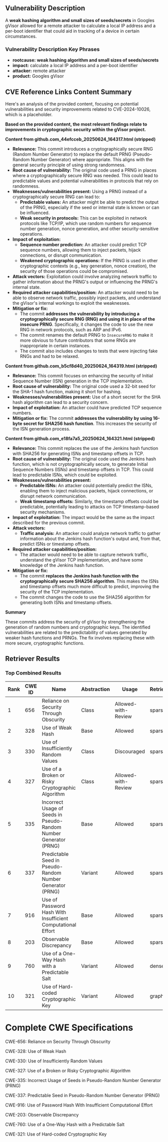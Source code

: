 ## Vulnerability Description
A **weak hashing algorithm and small sizes of seeds/secrets** in Googles gVisor allowed for a remote attacker to calculate a local IP address and a per-boot identifier that could aid in tracking of a device in certain circumstances.

### Vulnerability Description Key Phrases
- **rootcause:** **weak hashing algorithm and small sizes of seeds/secrets**
- **impact:** calculate a local IP address and a per-boot identifier
- **attacker:** remote attacker
- **product:** Googles gVisor

## CVE Reference Links Content Summary
Here's an analysis of the provided content, focusing on potential vulnerabilities and security improvements related to CVE-2024-10026, which is a placeholder.

**Based on the provided content, the most relevant findings relate to improvements in cryptographic security within the gVisor project.**

**Content from github.com_44efcceb_20250624_164317.html (stripped)**

*   **Relevance:** This commit introduces a cryptographically secure RNG (Random Number Generator) to replace the default PRNG (Pseudo-Random Number Generator) where appropriate. This aligns with the general security principle of using strong randomness.
*   **Root cause of vulnerability:** The original code used a PRNG in places where a cryptographically secure RNG was needed. This could lead to predictable values and potential vulnerabilities in protocols that rely on randomness.
*   **Weaknesses/vulnerabilities present:** Using a PRNG instead of a cryptographically secure RNG can lead to:
    *   **Predictable values:** An attacker might be able to predict the output of the PRNG, especially if the seed or internal state is known or can be influenced.
    *   **Weak security in protocols:** This can be exploited in network protocols like TCP/IP, which use random numbers for sequence number generation, nonce generation, and other security-sensitive operations.
*   **Impact of exploitation:**
    *   **Sequence number prediction:** An attacker could predict TCP sequence numbers, allowing them to inject packets, hijack connections, or disrupt communication.
    *   **Weakened cryptographic operations:** If the PRNG is used in other cryptographic contexts (e.g., key generation, nonce creation), the security of those operations could be compromised.
*   **Attack vectors:** Exploitation could involve analyzing network traffic to gather information about the PRNG's output or influencing the PRNG's internal state.
*   **Required attacker capabilities/position:** An attacker would need to be able to observe network traffic, possibly inject packets, and understand the gVisor's internal workings to exploit the weaknesses.
*   **Mitigation or fix:**
    *   The commit **addresses the vulnerability by introducing a cryptographically secure RNG (RNG) and using it in place of the insecure PRNG**. Specifically, it changes the code to use the new RNG in network protocols, such as ARP and IPv6.
    *   The commit renames the default PRNG to `InsecureRNG` to make it more obvious to future contributors that some RNGs are inappropriate in certain instances.
    *   The commit also includes changes to tests that were injecting fake RNGs and had to be relaxed.

**Content from github.com_b5cf8d40_20250624_164319.html (stripped)**

*   **Relevance:** This commit focuses on enhancing the security of Initial Sequence Number (ISN) generation in the TCP implementation.
*   **Root cause of vulnerability:** The original code used a 32-bit seed for the SHA-1 hash function, making it short for hashing.
*   **Weaknesses/vulnerabilities present:** Use of a short secret for the SHA hash algorithm can lead to a security concern.
*   **Impact of exploitation:** An attacker could have predicted TCP sequence numbers.
*   **Mitigation or fix:** The commit **addresses the vulnerability by using 16-byte secret for SHA256 hash function**. This increases the security of the ISN generation process.

**Content from github.com_e18fa7a5_20250624_164321.html (stripped)**

*   **Relevance:** This commit replaces the use of the Jenkins hash function with SHA256 for generating ISNs and timestamp offsets in TCP.
*   **Root cause of vulnerability:** The original code used the Jenkins hash function, which is not cryptographically secure, to generate Initial Sequence Numbers (ISNs) and timestamp offsets in TCP. This could lead to predictable ISNs, which could be exploited.
*   **Weaknesses/vulnerabilities present:**
    *   **Predictable ISNs:** An attacker could potentially predict the ISNs, enabling them to inject malicious packets, hijack connections, or disrupt network communication.
    *   **Weak timestamp offsets:** Similarly, the timestamp offsets could be predictable, potentially leading to attacks on TCP timestamp-based security mechanisms.
*   **Impact of exploitation:** The impact would be the same as the impact described for the previous commit.
*   **Attack vectors:**
    *   **Traffic analysis:** An attacker could analyze network traffic to gather information about the Jenkins hash function's output and, from that, predict ISNs or timestamp offsets.
*   **Required attacker capabilities/position:**
    *   The attacker would need to be able to capture network traffic, understand the gVisor TCP implementation, and have some knowledge of the Jenkins hash function.
*   **Mitigation or fix:**
    *   The commit **replaces the Jenkins hash function with the cryptographically secure SHA256 algorithm**. This makes the ISNs and timestamp offsets much more difficult to predict, improving the security of the TCP implementation.
    *   The commit changes the code to use the SHA256 algorithm for generating both ISNs and timestamp offsets.

**Summary**

These commits address the security of gVisor by strengthening the generation of random numbers and cryptographic keys. The identified vulnerabilities are related to the predictability of values generated by weaker hash functions and PRNGs. The fix involves replacing these with more secure, cryptographic functions.

## Retriever Results

### Top Combined Results

| Rank | CWE ID | Name | Abstraction | Usage  | Retrievers | Individual Scores |
|------|--------|------|-------------|-------|------------|-------------------|
| 1 | 656 | Reliance on Security Through Obscurity | Class | Allowed-with-Review | sparse | 0.700 |
| 2 | 328 | Use of Weak Hash | Base | Allowed | sparse | 0.305 |
| 3 | 330 | Use of Insufficiently Random Values | Class | Discouraged | sparse | 0.301 |
| 4 | 327 | Use of a Broken or Risky Cryptographic Algorithm | Class | Allowed-with-Review | sparse | 0.280 |
| 5 | 335 | Incorrect Usage of Seeds in Pseudo-Random Number Generator (PRNG) | Base | Allowed | sparse | 0.279 |
| 6 | 337 | Predictable Seed in Pseudo-Random Number Generator (PRNG) | Variant | Allowed | sparse | 0.278 |
| 7 | 916 | Use of Password Hash With Insufficient Computational Effort | Base | Allowed | sparse | 0.274 |
| 8 | 203 | Observable Discrepancy | Base | Allowed | sparse | 0.258 |
| 9 | 760 | Use of a One-Way Hash with a Predictable Salt | Variant | Allowed | dense | 0.530 |
| 10 | 321 | Use of Hard-coded Cryptographic Key | Variant | Allowed | graph | 0.002 |



# Complete CWE Specifications

CWE-656: Reliance on Security Through Obscurity

CWE-328: Use of Weak Hash

CWE-330: Use of Insufficiently Random Values

CWE-327: Use of a Broken or Risky Cryptographic Algorithm

CWE-335: Incorrect Usage of Seeds in Pseudo-Random Number Generator (PRNG)

CWE-337: Predictable Seed in Pseudo-Random Number Generator (PRNG)

CWE-916: Use of Password Hash With Insufficient Computational Effort

CWE-203: Observable Discrepancy

CWE-760: Use of a One-Way Hash with a Predictable Salt

CWE-321: Use of Hard-coded Cryptographic Key